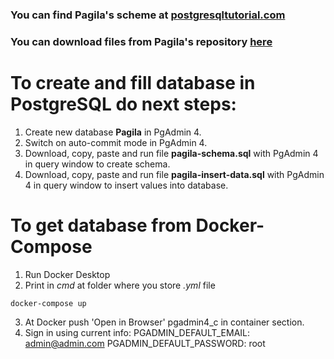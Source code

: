 ### You can find Pagila's scheme at [postgresqltutorial.com](https://www.postgresqltutorial.com/postgresql-getting-started/postgresql-sample-database/)

### You can download files from Pagila's repository [here](https://github.com/devrimgunduz/pagila)

# To create and fill database in PostgreSQL do next steps:
1. Create new database **Pagila** in PgAdmin 4.
2. Switch on auto-commit mode in PgAdmin 4.
3. Download, copy, paste and run file **pagila-schema.sql** with PgAdmin 4 in query window to create schema.
4. Download, copy, paste and run file **pagila-insert-data.sql** with PgAdmin 4 in query window to insert values into database.


# To get database from Docker-Compose
1. Run Docker Desktop
2. Print in *cmd* at folder where you store *.yml* file 
```
docker-compose up
```
3. At Docker push 'Open in Browser' pgadmin4_c in container section.
4. Sign in using current info:
    PGADMIN_DEFAULT_EMAIL: admin@admin.com
    PGADMIN_DEFAULT_PASSWORD: root
